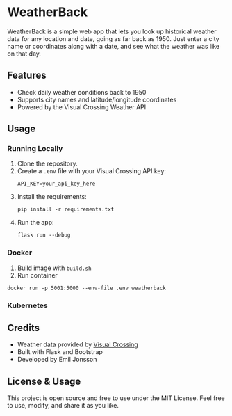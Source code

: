 # WeatherBack

WeatherBack is a simple web app that lets you look up historical weather data for any location and date, going as far back as 1950. Just enter a city name or coordinates along with a date, and see what the weather was like on that day.

## Features

- Check daily weather conditions back to 1950
- Supports city names and latitude/longitude coordinates
- Powered by the Visual Crossing Weather API

## Usage

### Running Locally

1. Clone the repository.
2. Create a `.env` file with your Visual Crossing API key:
   ```
   API_KEY=your_api_key_here
   ```
3. Install the requirements:
   ```
   pip install -r requirements.txt
   ```
4. Run the app:
   ```
   flask run --debug
   ```

### Docker
1. Build image with `build.sh`
2. Run container
```
docker run -p 5001:5000 --env-file .env weatherback
```

### 

### Kubernetes

## Credits

- Weather data provided by [Visual Crossing](https://www.visualcrossing.com/)
- Built with Flask and Bootstrap
- Developed by Emil Jonsson

## License & Usage

This project is open source and free to use under the MIT License. Feel free to use, modify, and share it as you like.